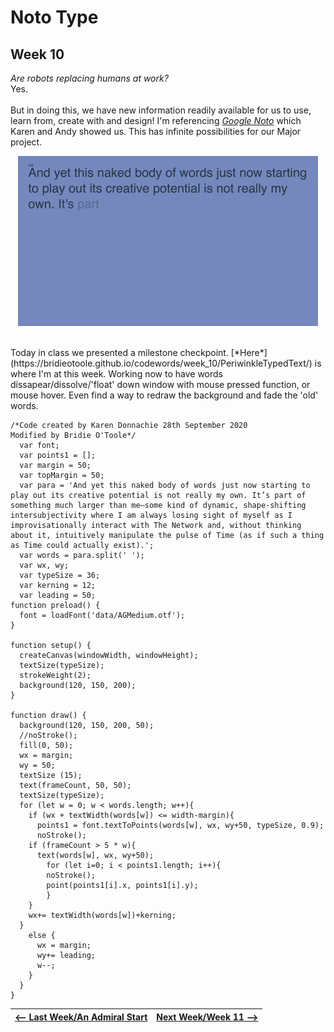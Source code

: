 # Noto Type 
## Week 10 

*Are robots replacing humans at work?* <br>
Yes. <br><br>
But in doing this, we have new information readily available for us to use, learn from, create with and design! 
I'm referencing [*Google Noto*](https://www.google.com/get/noto/) which Karen and Andy showed us. This has infinite possibilities for our Major project. 

<div align="center">

![periwinkleprintgif](periwinkleprint.gif)

</div><br>
Today in class we presented a milestone checkpoint. [*Here*](https://bridieotoole.github.io/codewords/week_10/PeriwinkleTypedText/) is where I'm at this week. Working now to have words dissapear/dissolve/'float' down window with mouse pressed function, or mouse hover. Even find a way to redraw the background and fade the 'old' words. 

```
/*Code created by Karen Donnachie 28th September 2020
Modified by Bridie O'Toole*/ 
  var font;
  var points1 = [];
  var margin = 50;
  var topMargin = 50;
  var para = 'And yet this naked body of words just now starting to play out its creative potential is not really my own. It’s part of something much larger than me—some kind of dynamic, shape-shifting intersubjectivity where I am always losing sight of myself as I improvisationally interact with The Network and, without thinking about it, intuitively manipulate the pulse of Time (as if such a thing as Time could actually exist).';
  var words = para.split(' '); 
  var wx, wy; 
  var typeSize = 36; 
  var kerning = 12; 
  var leading = 50; 
function preload() {
  font = loadFont('data/AGMedium.otf'); 
}

function setup() {
  createCanvas(windowWidth, windowHeight);
  textSize(typeSize);
  strokeWeight(2);
  background(120, 150, 200);
}

function draw() {
  background(120, 150, 200, 50);
  //noStroke();
  fill(0, 50);
  wx = margin;
  wy = 50; 
  textSize (15);
  text(frameCount, 50, 50);
  textSize(typeSize);
  for (let w = 0; w < words.length; w++){
    if (wx + textWidth(words[w]) <= width-margin){
      points1 = font.textToPoints(words[w], wx, wy+50, typeSize, 0.9);
      noStroke();
    if (frameCount > 5 * w){
      text(words[w], wx, wy+50);
        for (let i=0; i < points1.length; i++){
        noStroke();
        point(points1[i].x, points1[i].y);
        }
    }  
    wx+= textWidth(words[w])+kerning; 
  }
    else {
      wx = margin;
      wy+= leading;
      w--;
    }
  }
} 
``` 

<a href='https://bridieotoole.github.io/codewords/week_09/'> <-- Last Week/An Admiral Start </a> | <a href='https://bridieotoole.github.io/codewords/week_11/'> Next Week/Week 11 --> </a>
:-------------------------:|:-------------------------:
